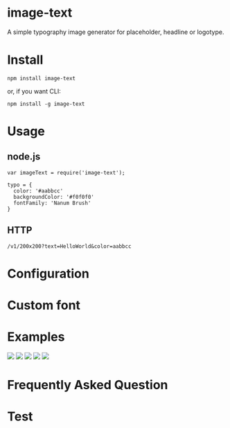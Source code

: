 # image-text

A simple typography image generator for placeholder, headline or logotype. 

# Install

`npm install image-text`

or, if you want CLI:

`npm install -g image-text`

# Usage

## node.js

```
var imageText = require('image-text');

typo = {
  color: '#aabbcc'
  backgroundColor: '#f0f0f0'
  fontFamily: 'Nanum Brush'
}

```

## HTTP

`/v1/200x200?text=HelloWorld&color=aabbcc`

# Configuration

# Custom font

# Examples

![](http://zari.me/bin/400x400?text=Jin&fontSize=120&fontColor=AC75DD)
![](http://zari.me/bin/400x400?text=Jiho&fontSize=120&fontColor=34BA9C)
![](http://zari.me/bin/400x400?text=%ED%95%99%EB%B2%94&fontSize=120&fontColor=6BADC2)
![](http://zari.me/bin/400x400?text=Gang&fontSize=120&fontColor=E34E47)
![](http://zari.me/bin/400x400?text=joje&fontSize=120&fontColor=666666)

# Frequently Asked Question

# Test
